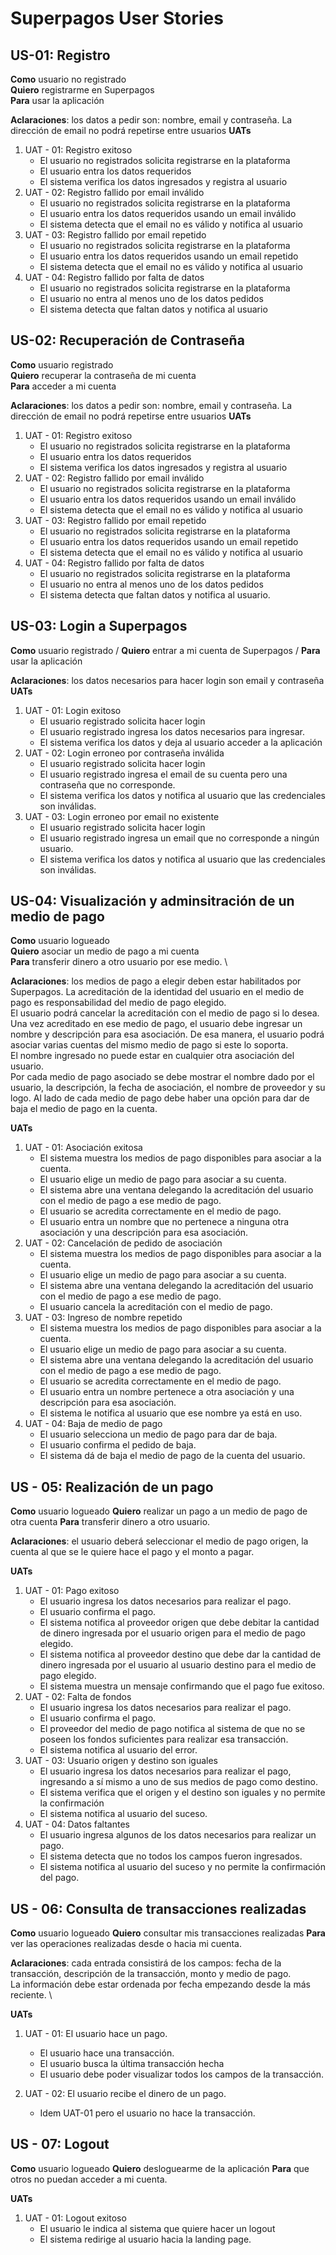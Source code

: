 # Superpagos User Stories

## US-01: Registro

**Como** usuario no registrado \
**Quiero** registrarme en Superpagos \
**Para** usar la aplicación

**Aclaraciones**: los datos a pedir son: nombre, email y contraseña. La dirección de email no podrá repetirse entre usuarios
**UATs**
1. UAT - 01: Registro exitoso
   - El usuario no registrados solicita registrarse en la plataforma
   - El usuario entra los datos requeridos
   - El sistema verifica los datos ingresados y registra al usuario
2. UAT - 02: Registro fallido por email inválido
   - El usuario no registrados solicita registrarse en la plataforma
   - El usuario entra los datos requeridos usando un email inválido
   - El sistema detecta que el email no es válido y notifica al usuario
3. UAT - 03: Registro fallido por email repetido
   - El usuario no registrados solicita registrarse en la plataforma
   - El usuario entra los datos requeridos usando un email repetido
   - El sistema detecta que el email no es válido y notifica al usuario
4. UAT - 04: Registro fallido por falta de datos
   - El usuario no registrados solicita registrarse en la plataforma
   - El usuario no entra al menos uno de los datos pedidos
   - El sistema detecta que faltan datos y notifica al usuario

## US-02: Recuperación de Contraseña

**Como** usuario registrado \
**Quiero** recuperar la contraseña de mi cuenta \
**Para** acceder a mi cuenta

**Aclaraciones**: los datos a pedir son: nombre, email y contraseña. La dirección de email no podrá repetirse entre usuarios
**UATs**
1. UAT - 01: Registro exitoso
   - El usuario no registrados solicita registrarse en la plataforma
   - El usuario entra los datos requeridos
   - El sistema verifica los datos ingresados y registra al usuario
2. UAT - 02: Registro fallido por email inválido
   - El usuario no registrados solicita registrarse en la plataforma
   - El usuario entra los datos requeridos usando un email inválido
   - El sistema detecta que el email no es válido y notifica al usuario
3. UAT - 03: Registro fallido por email repetido
   - El usuario no registrados solicita registrarse en la plataforma
   - El usuario entra los datos requeridos usando un email repetido
   - El sistema detecta que el email no es válido y notifica al usuario
4. UAT - 04: Registro fallido por falta de datos
   - El usuario no registrados solicita registrarse en la plataforma
   - El usuario no entra al menos uno de los datos pedidos
   - El sistema detecta que faltan datos y notifica al usuario.
  
## US-03: Login a Superpagos

**Como** usuario registrado /
**Quiero** entrar a mi cuenta de Superpagos /
**Para** usar la aplicación

**Aclaraciones**: los datos necesarios para hacer login son email y contraseña
**UATs**
1. UAT - 01: Login exitoso
   - El usuario registrado solicita hacer login
   - El usuario registrado ingresa los datos necesarios para ingresar.
   - El sistema verifica los datos y deja al usuario acceder a la aplicación
2. UAT - 02: Login erroneo por contraseña inválida
   - El usuario registrado solicita hacer login
   - El usuario registrado ingresa el email de su cuenta pero una contraseña que no corresponde.
   - El sistema verifica los datos y notifica al usuario que las credenciales son inválidas.
3. UAT - 03: Login erroneo por email no existente
   - El usuario registrado solicita hacer login
   - El usuario registrado ingresa un email que no corresponde a ningún usuario.
   - El sistema verifica los datos y notifica al usuario que las credenciales son inválidas.

## US-04: Visualización y adminsitración de un medio de pago

**Como** usuario logueado \
**Quiero** asociar un medio de pago a mi cuenta \
**Para** transferir dinero a otro usuario por ese medio. \

**Aclaraciones**: los medios de pago a elegir deben estar habilitados por Superpagos. La acreditación de la identidad del usuario en el medio de pago es responsabilidad del medio de pago elegido. \
El usuario podrá cancelar la acreditación con el medio de pago si lo desea. \
Una vez acreditado en ese medio de pago, el usuario debe ingresar un nombre y descripción para esa asociación. De esa manera, el usuario podrá asociar varias cuentas del mismo medio de pago si este lo soporta. \
El nombre ingresado no puede estar en cualquier otra asociación del usuario. \
Por cada medio de pago asociado se debe mostrar el nombre dado por el usuario, la descripción, la fecha de asociación, el nombre de proveedor y su logo. Al lado de cada medio de pago debe haber una opción para dar de baja el medio de pago en la cuenta.

**UATs**
1. UAT - 01: Asociación exitosa
   - El sistema muestra los medios de pago disponibles para asociar a la cuenta.
   - El usuario elige un medio de pago para asociar a su cuenta.
   - El sistema abre una ventana delegando la acreditación del usuario con el medio de pago a ese medio de pago.
   - El usuario se acredita correctamente en el medio de pago.
   - El usuario entra un nombre que no pertenece a ninguna otra asociación y una descripción para esa asociación.
2. UAT - 02: Cancelación de pedido de asociación
   - El sistema muestra los medios de pago disponibles para asociar a la cuenta.
   - El usuario elige un medio de pago para asociar a su cuenta.
   - El sistema abre una ventana delegando la acreditación del usuario con el medio de pago a ese medio de pago.
   - El usuario cancela la acreditación con el medio de pago.
3. UAT - 03: Ingreso de nombre repetido
   - El sistema muestra los medios de pago disponibles para asociar a la cuenta.
   - El usuario elige un medio de pago para asociar a su cuenta.
   - El sistema abre una ventana delegando la acreditación del usuario con el medio de pago a ese medio de pago.
   - El usuario se acredita correctamente en el medio de pago.
   - El usuario entra un nombre pertenece a otra asociación y una descripción para esa asociación.
   - El sistema le notifica al usuario que ese nombre ya está en uso.
4. UAT - 04: Baja de medio de pago
   - El usuario selecciona un medio de pago para dar de baja.
   - El usuario confirma el pedido de baja.
   - El sistema dá de baja el medio de pago de la cuenta del usuario.

## US - 05: Realización de un pago
    
**Como** usuario logueado
**Quiero** realizar un pago a un medio de pago de otra cuenta
**Para** transferir dinero a otro usuario.

**Aclaraciones**: el usuario deberá seleccionar el medio de pago origen, la cuenta al que se le quiere hace el pago y el monto a pagar.

**UATs**
1. UAT - 01: Pago exitoso
   - El usuario ingresa los datos necesarios para realizar el pago.
   - El usuario confirma el pago.
   - El sistema notifica al proveedor origen que debe debitar la cantidad de dinero ingresada por el usuario origen para el medio de pago elegido.
   - El sistema notifica al proveedor destino que debe dar la cantidad de dinero ingresada por el usuario al usuario destino para el medio de pago elegido.
   - El sistema muestra un mensaje confirmando que el pago fue exitoso.
2. UAT - 02: Falta de fondos
   - El usuario ingresa los datos necesarios para realizar el pago.
   - El usuario confirma el pago.
   - El proveedor del medio de pago notifica al sistema de que no se poseen los fondos suficientes para realizar esa transacción.
   - El sistema notifica al usuario del error.
3. UAT - 03: Usuario origen y destino son iguales
   - El usuario ingresa los datos necesarios para realizar el pago, ingresando a sí mismo a uno de sus medios de pago como destino.
   - El sistema verifica que el origen y el destino son iguales y no permite la confirmación
   - El sistema notifica al usuario del suceso.
4. UAT - 04: Datos faltantes
   - El usuario ingresa algunos de los datos necesarios para realizar un pago.
   - El sistema detecta que no todos los campos fueron ingresados.
   - El sistema notifica al usuario del suceso y no permite la confirmación del pago.

## US - 06: Consulta de transacciones realizadas

**Como** usuario logueado
**Quiero** consultar mis transacciones realizadas
**Para** ver las operaciones realizadas desde o hacia mi cuenta.

**Aclaraciones**: cada entrada consistirá de los campos: fecha de la transacción, descripción de la transacción, monto y medio de pago. \
La información debe estar ordenada por fecha empezando desde la más reciente. \

**UATs**
1. UAT - 01: El usuario hace un pago.
   - El usuario hace una transacción.
   - El usuario busca la última transacción hecha
   - El usuario debe poder visualizar todos los campos de la transacción.

2. UAT - 02: El usuario recibe el dinero de un pago. 
   - Idem UAT-01 pero el usuario no hace la transacción.

## US - 07: Logout

**Como** usuario logueado
**Quiero** desloguearme de la aplicación
**Para** que otros no puedan acceder a mi cuenta.

**UATs**
1. UAT - 01: Logout exitoso
   - El usuario le indica al sistema que quiere hacer un logout
   - El sistema redirige al usuario hacia la landing page.

